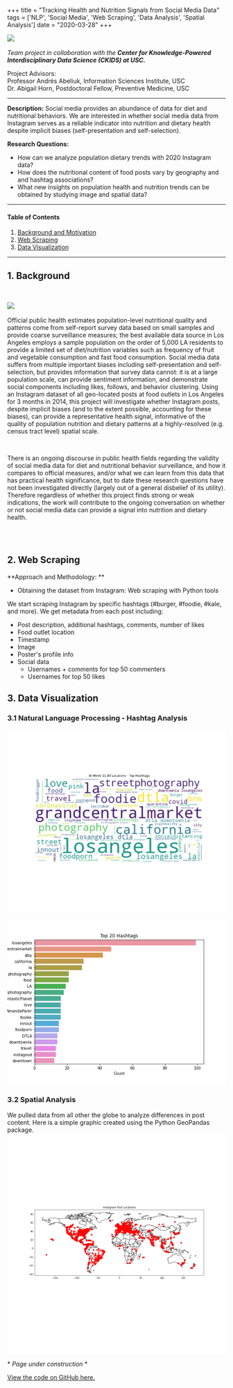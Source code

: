 +++
title = "Tracking Health and Nutrition Signals from Social Media Data"
tags = ['NLP', 'Social Media', 'Web Scraping', 'Data Analysis', 'Spatial Analysis']
date = "2020-03-28"
+++

![](/images/ig.jpg#center)

*Team project in collaboration with the **Center for Knowledge-Powered Interdisciplinary Data Science (CKIDS) at USC.***	

Project Advisors:  
Professor Andrés Abeliuk, Information Sciences Institute, USC  
Dr. Abigail Horn, Postdoctoral Fellow, Preventive Medicine, USC


---
**Description:** 
Social media provides an abundance of data for diet and nutritional behaviors. We are interested in whether social media data from Instagram serves as a reliable indicator into nutrition and dietary health despite implicit biases (self-presentation and self-selection).

**Research Questions:** 
- How can we analyze population dietary trends with 2020 Instagram data? 
- How does the nutritional content of food posts vary by geography and and hashtag associations?
- What new insights on population health and nutrition trends can be obtained by studying image and spatial data?


---

#### Table of Contents

1. [Background and Motivation](#1-background)
2. [Web Scraping](#2-web-scraping)
3. [Data Visualization](#3-data-visualization)
---

## 1. Background 

<br />

![](/images/ig_food-photo.jpg#center)

Official public health estimates population-level nutritional quality and patterns come from self-report survey data based on small samples and provide coarse surveillance measures; the best available data source in Los Angeles employs a sample population on the order of 5,000 LA residents to provide a limited set of diet/nutrition variables such as frequency of fruit and vegetable consumption and fast food consumption. Social media data suffers from multiple important biases including self-presentation and self-selection, but provides information that survey data cannot: it is at a large population scale, can provide sentiment information, and demonstrate social components including likes, follows, and behavior clustering. Using an Instagram dataset of all geo-located posts at food outlets in Los Angeles for 3 months in 2014, this project will investigate whether Instagram posts, despite implicit biases (and to the extent possible, accounting for these biases), can provide a representative health signal, informative of the quality of population nutrition and dietary patterns at a highly-resolved (e.g. census tract level) spatial scale. 

<br />

There is an ongoing discourse in public health fields regarding the validity of social media data for diet and nutritional behavior surveillance, and how it compares to official measures, and/or what we can learn from this data that has practical health significance, but to date these research questions have not been investigated directly (largely out of a general disbelief of its utility). Therefore regardless of whether this project finds strong or weak indications, the work will contribute to the ongoing conversation on whether or not social media data can provide a signal into nutrition and dietary health. 

<br />
<br />

## 2. Web Scraping

**Approach and Methodology: **
- Obtaining the dataset from Instagram: Web scraping with Python tools

We start scraping Instagram by specific hashtags (#burger, #foodie, #kale, and more). We get metadata from each post including:

- Post description, additional hashtags, comments, number of likes
- Food outlet location
- Timestamp
- Image
- Poster's profile info
- Social data
  - Usernames + comments for top 50 commenters
  - Usernames for top 50 likes


## 3. Data Visualization


### 3.1 Natural Language Processing - Hashtag Analysis

![](https://github.com/EricaXia/academic-kickstart/raw/master/content/project/ckids/biweek_11__wordcloud.png)

![](https://github.com/EricaXia/academic-kickstart/raw/master/content/project/ckids/loc_march_top20_hashtags.png)

### 3.2 Spatial Analysis
We pulled data from all other the globe to analyze differences in post content. Here is a simple graphic created using the Python GeoPandas package.
![](https://github.com/EricaXia/academic-kickstart/raw/master/content/project/ckids/worldmap.png)



<!-- TODO: -->
\* *Page under construction* *




[View the code on GitHub here.](https://github.com/EricaXia/ckids-project-usc)